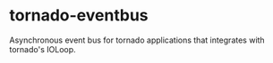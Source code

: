 # tornado-eventbus
Asynchronous event bus for tornado applications that integrates with tornado's IOLoop.

